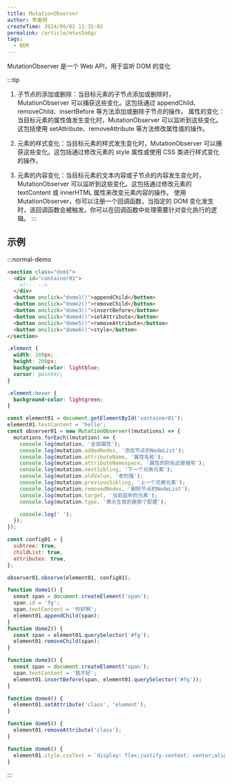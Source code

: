 ```yaml
---
title: MutationObserver
author: 李嘉明
createTime: 2024/06/01 11:35:02
permalink: /article/mtws5o6g/
tags:
  - BOM
---
```


MutationObserver 是一个 Web API，用于监听 DOM 的变化

<!-- more -->

:::tip

1. 子节点的添加或删除：当目标元素的子节点添加或删除时，MutationObserver 可以捕获这些变化。这包括通过 appendChild、removeChild、insertBefore 等方法添加或删除子节点的操作。
   属性的变化：当目标元素的属性值发生变化时，MutationObserver 可以监听到这些变化。这包括使用 setAttribute、removeAttribute 等方法修改属性值的操作。

2. 元素的样式变化：当目标元素的样式发生变化时，MutationObserver 可以捕获这些变化。这包括通过修改元素的 style 属性或使用 CSS 类进行样式变化的操作。

3. 元素的内容变化：当目标元素的文本内容或子节点的内容发生变化时，MutationObserver 可以监听到这些变化。这包括通过修改元素的 textContent 或 innerHTML 属性来改变元素内容的操作。
   使用 MutationObserver，你可以注册一个回调函数，当指定的 DOM 变化发生时，该回调函数会被触发。你可以在回调函数中处理需要针对变化执行的逻辑。
   :::

## 示例

:::normal-demo

```html
<section class="dom1">
  <div id="container01">
    <!--  -->
  </div>
  <button onclick="dome1()">appendChild</button>
  <button onclick="dome2()">removeChild</button>
  <button onclick="dome3()">insertBefore</button>
  <button onclick="dome4()">setAttribute</button>
  <button onclick="dome5()">removeAttribute</button>
  <button onclick="dome6()">style</button>
</section>
```

```css
.element {
  width: 200px;
  height: 200px;
  background-color: lightblue;
  cursor: pointer;
}

.element:hover {
  background-color: lightgreen;
}
```

```js
const element01 = document.getElementById('container01');
element01.textContent = 'hello';
const observer01 = new MutationObserver((mutations) => {
  mutations.forEach((mutation) => {
    console.log(mutation, '全部属性');
    console.log(mutation.addedNodes, '添加节点的NodeList');
    console.log(mutation.attributeName, '属性名称');
    console.log(mutation.attributeNamespace, '属性的别名还是缩写');
    console.log(mutation.nextSibling, '下一个兄弟元素');
    console.log(mutation.oldValue, '老的值');
    console.log(mutation.previousSibling, '上一个兄弟元素');
    console.log(mutation.removedNodes, '删除节点的NodeList');
    console.log(mutation.target, '当前监听的元素');
    console.log(mutation.type, '表示生效的是那个配置');

    console.log(' ');
  });
});

const config01 = {
  subtree: true,
  childList: true,
  attributes: true,
};

observer01.observe(element01, config01);

function dome1() {
  const span = document.createElement('span');
  span.id = 'fg';
  span.textContent = '你好啊';
  element01.appendChild(span);
}
function dome2() {
  const span = element01.querySelector('#fg');
  element01.removeChild(span);
}

function dome3() {
  const span = document.createElement('span');
  span.textContent = '我不好';
  element01.insertBefore(span, element01.querySelector('#fg'));
}

function dome4() {
  element01.setAttribute('class', 'element');
}

function dome5() {
  element01.removeAttribute('class');
}

function dome6() {
  element01.style.cssText = `display: flex;justify-content: center;align-items: center;`;
}
```

:::

